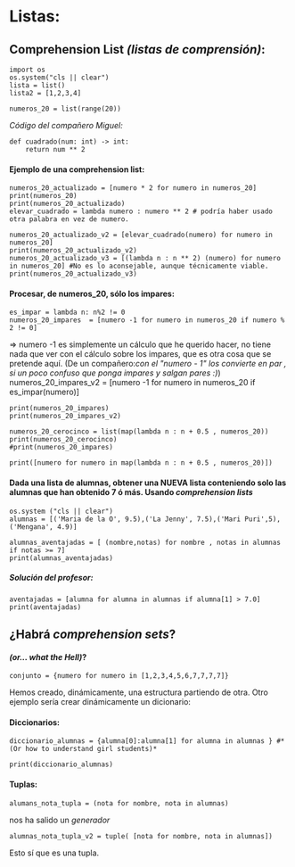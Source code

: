 # Listas:
## Comprehension List *(listas de comprensión)*:

```
import os
os.system("cls || clear")
lista = list()
lista2 = [1,2,3,4]
```
```
numeros_20 = list(range(20))
```

*Código del compañero Miguel:*
```
def cuadrado(num: int) -> int:
    return num ** 2
```

#### Ejemplo de una comprehension list:

```
numeros_20_actualizado = [numero * 2 for numero in numeros_20]
print(numeros_20)
print(numeros_20_actualizado)
elevar_cuadrado = lambda numero : numero ** 2 # podría haber usado otra palabra en vez de numero.
```
```
numeros_20_actualizado_v2 = [elevar_cuadrado(numero) for numero in numeros_20]
print(numeros_20_actualizado_v2)
numeros_20_actualizado_v3 = [(lambda n : n ** 2) (numero) for numero in numeros_20] #No es lo aconsejable, aunque técnicamente viable.
print(numeros_20_actualizado_v3)
```

#### Procesar, de numeros_20, sólo los impares:

```
es_impar = lambda n: n%2 != 0
numeros_20_impares  = [numero -1 for numero in numeros_20 if numero % 2 != 0]
```
=> numero -1 es simplemente un cálculo que he querido hacer, no tiene nada que ver con el cálculo sobre los impares, que es otra cosa que se pretende aquí. (De un compañero:*con el "numero - 1"  los convierte en par , si un poco confuso que ponga impares y salgan pares :)*)
numeros_20_impares_v2 = [numero -1 for numero in numeros_20 if es_impar(numero)]
```
print(numeros_20_impares)
print(numeros_20_impares_v2)
```
```
numeros_20_cerocinco = list(map(lambda n : n + 0.5 , numeros_20))
print(numeros_20_cerocinco)
#print(numeros_20_impares)

print([numero for numero in map(lambda n : n + 0.5 , numeros_20)])
```

#### Dada una lista de alumnas, obtener una NUEVA lista conteniendo solo las alumnas que han obtenido 7 ó más. Usando *comprehension lists*

```
os.system ("cls || clear")
alumnas = [('Maria de la O', 9.5),('La Jenny', 7.5),('Mari Puri',5),('Mengana', 4.9)]

alumnas_aventajadas = [ (nombre,notas) for nombre , notas in alumnas if notas >= 7]
print(alumnas_aventajadas)
```

##### Solución del profesor:

```
aventajadas = [alumna for alumna in alumnas if alumna[1] > 7.0]
print(aventajadas)
```

## ¿Habrá *comprehension sets*?
#### *(or... what the Hell)*?

```
conjunto = {numero for numero in [1,2,3,4,5,6,7,7,7,7]}
```

Hemos creado, dinámicamente, una estructura partiendo de otra. Otro ejemplo sería crear dinámicamente un dicionario:

#### Diccionarios:

```
diccionario_alumnas = {alumna[0]:alumna[1] for alumna in alumnas } #*(Or how to understand girl students)*

print(diccionario_alumnas)
```

#### Tuplas:

```
alumans_nota_tupla = (nota for nombre, nota in alumnas)
```
nos ha salido un *generador*
```
alumnas_nota_tupla_v2 = tuple( [nota for nombre, nota in alumnas])
```
Esto sí que es una tupla.


